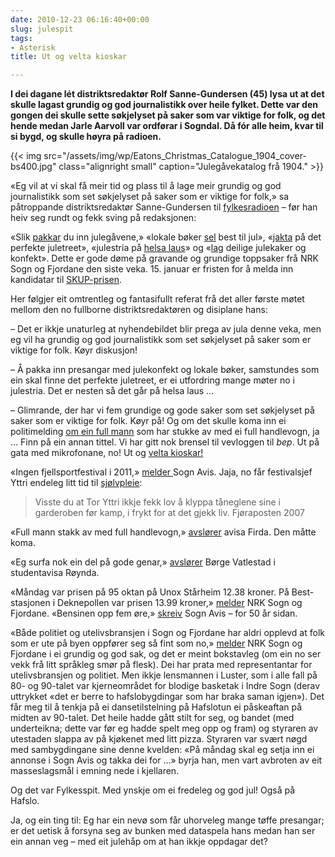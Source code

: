 ```yaml
---
date: 2010-12-23 06:16:40+00:00
slug: julespit
tags: 
- Asterisk
title: Ut og velta kioskar

---
```


**I dei dagane lét distriktsredaktør Rolf Sanne-Gundersen (45) lysa ut at det skulle lagast grundig og god journalistikk over heile fylket. Dette var den gongen dei skulle sette søkjelyset på saker som var viktige for folk, og det hende medan Jarle Aarvoll var ordførar i Sogndal. Då fór alle heim, kvar til si bygd, og skulle høyra på radioen.**

{{< img src="/assets/img/wp/Eatons_Christmas_Catalogue_1904_cover-bs400.jpg" class="alignright small" caption="Julegåvekatalog frå 1904." >}}

<!--more-->

«Eg vil at vi skal få meir tid og plass til å lage meir grundig og god journalistikk som set søkjelyset på saker som er viktige for folk,» sa påtroppande distriktsredaktør Sanne-Gundersen til [fylkesradioen](http://nrk.no/nyheter/distrikt/nrk_sogn_og_fjordane/1.7431158) – før han heiv seg rundt og fekk sving på redaksjonen:

«Slik [pakkar](http://nrk.no/nyheter/distrikt/nrk_sogn_og_fjordane/1.7432833) du inn julegåvene,» «lokale bøker [sel](http://nrk.no/nyheter/distrikt/nrk_sogn_og_fjordane/1.7433829) best til jul», «[jakta](http://nrk.no/nyheter/distrikt/nrk_sogn_og_fjordane/1.7435713) på det perfekte juletreet», «julestria på [helsa laus](http://nrk.no/nyheter/distrikt/nrk_sogn_og_fjordane/1.7436346)» og «[lag](http://nrk.no/nyheter/distrikt/nrk_sogn_og_fjordane/1.7412571) deilige julekaker og konfekt». Dette er gode døme på gravande og grundige toppsaker frå NRK Sogn og Fjordane den siste veka. 15. januar er fristen for å melda inn kandidatar til [SKUP-prisen](http://www.skup.no/Konferansen_2011/3747).

Her følgjer eit omtrentleg og fantasifullt referat frå det aller første møtet mellom den no fullborne distriktsredaktøren og disiplane hans:

– Det er ikkje unaturleg at nyhendebildet blir prega av jula denne veka, men eg vil ha grundig og god journalistikk som set søkjelyset på saker som er viktige for folk. Køyr diskusjon!

– Å pakka inn presangar med julekonfekt og lokale bøker, samstundes som ein skal finne det perfekte juletreet, er ei utfordring mange møter no i julestria. Det er nesten så det går på helsa laus …

– Glimrande, der har vi fem grundige og gode saker som set søkjelyset på saker som er viktige for folk. Køyr på! Og om det skulle koma inn ei politimelding [om ein full mann](http://nrk.no/nyheter/distrikt/nrk_sogn_og_fjordane/1.7433790) som har stukke av med ei full handlevogn, ja … Finn på ein annan tittel. Vi har gitt nok brensel til vevloggen til _bep_. Ut på gata med mikrofonane, no! Ut og [velta kioskar!](http://www.seher.no/413155/topper-liste)

«Ingen fjellsportfestival i 2011,» [melder ](http://www.sognavis.no/lokal_sport/article5421778.ece)Sogn Avis. Jaja, no får festivalsjef Yttri endeleg litt tid til [sjølvpleie](http://www.fjora.no/2009/klubben/ffk-posten/arkiv/ffkposten2007.pdf):


<blockquote>Visste du at Tor Yttri ikkje fekk lov å klyppa tåneglene sine i garderoben før kamp, i frykt for at det gjekk liv.
Fjøraposten 2007</blockquote>






«Full mann stakk av med full handlevogn,» [avslører](http://www.firda.no/nyhende/article5422393.ece) avisa Firda. Den måtte koma.

«Eg surfa nok ein del på gode genar,» [avslører](http://www.slideshare.net/Meieriet/rynda-nr2-20102011) Børge Vatlestad i studentavisa Røynda.




«Måndag var prisen på 95 oktan på Unox Stårheim 12.38 kroner. På Best-stasjonen i Deknepollen var prisen 13.99 kroner,» [melder](http://nrk.no/nyheter/distrikt/nrk_sogn_og_fjordane/1.7433133) NRK Sogn og Fjordane. «Bensinen opp fem øre,» [skreiv](http://www.sognavis.no/50_aar/article3621723.ece) Sogn Avis – for 50 år sidan.

«Både politiet og utelivsbransjen i Sogn og Fjordane har aldri opplevd at folk som er ute på byen oppfører seg så fint som no,» [melder](http://nrk.no/nyheter/distrikt/nrk_sogn_og_fjordane/1.7432766) NRK Sogn og Fjordane i ei grundig og god sak, og det er meint bokstavleg (om ein no ser vekk frå litt språkleg smør på flesk). Dei har prata med representantar for utelivsbransjen og politiet. Men ikkje lensmannen i Luster, som i alle fall på 80- og 90-talet var kjerneområdet for blodige basketak i Indre Sogn (derav uttrykket «det er berre to hafslobygdingar som har braka saman igjen»). Det får meg til å tenkja på ei dansetilstelning på Hafslotun ei påskeaftan på midten av 90-talet. Det heile hadde gått stilt for seg, og bandet (med underteikna; dette var før eg hadde spelt meg opp og fram) og styraren av utestaden slappa av på kjøkenet med litt pizza. Styraren var svært nøgd med sambygdingane sine denne kvelden: «På måndag skal eg setja inn ei annonse i Sogn Avis og takka dei for …» byrja han, men vart avbroten av eit masseslagsmål i emning nede i kjellaren.

Og det var Fylkesspit. Med ynskje om ei fredeleg og god jul! Også på Hafslo.

Ja, og ein ting til: Eg har ein nevø som får uhorveleg mange tøffe presangar; er det uetisk å forsyna seg av bunken med dataspela hans medan han ser ein annan veg – med eit julehåp om at han ikkje oppdagar det?
